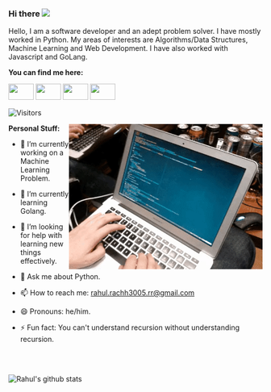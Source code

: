 ### Hi there <img src="https://media.giphy.com/media/hvRJCLFzcasrR4ia7z/giphy.gif" width="25px">
Hello, I am a software developer and an adept problem solver. I have mostly worked in Python. My areas of interests are Algorithms/Data Structures, Machine Learning and Web Development. I have also worked with Javascript and GoLang.
<!--
**rahulrachh/rahulrachh** is a ✨ _special_ ✨ repository because its `README.md` (this file) appears on your GitHub profile.

**Here are some ideas to get you started:

- 🔭 I’m currently working on ...
- 🌱 I’m currently learning ...
- 👯 I’m looking to collaborate on ...
- 🤔 I’m looking for help with ...
- 💬 Ask me about ...
- 📫 How to reach me: ...
- 😄 Pronouns: ...
- ⚡ Fun fact: ...
-->
**You can find me here:**

<code><a href="https://www.instagram.com/newborncoder/" title="Instagram"><img height="32" width="50" src="https://cdn.jsdelivr.net/npm/simple-icons@v3/icons/instagram.svg" /></a></code>
<code><a href="https://leetcode.com/newborncoder/" title="Leetcode"><img height="32" width="50" src="https://cdn.jsdelivr.net/npm/simple-icons@v3/icons/leetcode.svg" /></a></code>
<code><a href="https://www.hackerrank.com/newborncoder/" title="Hackerrank"><img height="32" width="50" src="https://cdn.jsdelivr.net/npm/simple-icons@v3/icons/hackerrank.svg" /></a></code>
<code><a href="https://www.linkedin.com/in/rahul-rachh/" title="Linkedin"><img height="32" width="50" src="https://cdn.jsdelivr.net/npm/simple-icons@v3/icons/linkedin.svg" /></a></code>

![Visitors](https://visitor-badge.laobi.icu/badge?page_id=rahulrachh.rahulrachh)

<img align="right" src="https://github.com/rahulrachh/media/blob/master/ezgif-3-d01fc8711644.gif" />

**Personal Stuff:**

- 🔭 I’m currently working on a Machine Learning Problem.

- 🌱 I’m currently learning Golang.

- 🤔 I’m looking for help with learning new things effectively.

- 💬 Ask me about Python.

- 📫 How to reach me: [rahul.rachh3005.rr@gmail.com](mailto:rahul.rachh3005.rr@gmail.com)

- 😄 Pronouns: he/him.

- ⚡ Fun fact: You can't understand recursion without understanding recursion.


<br>
<br>

![Rahul's github stats](https://github-readme-stats.vercel.app//api?username=rahulrachh&show_icons=true&theme=algolia&hide=stars)
